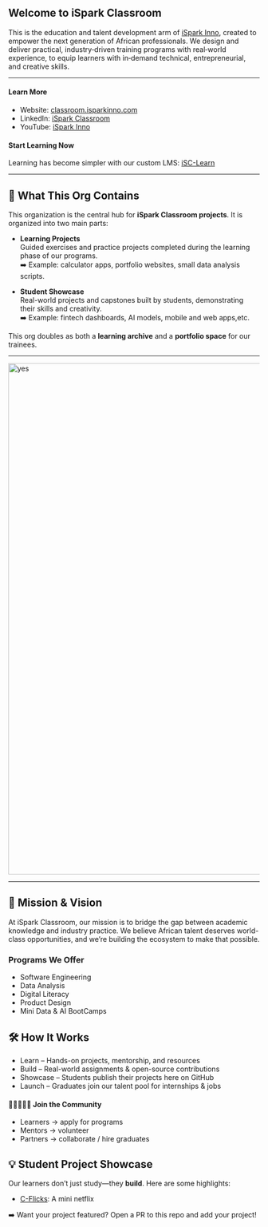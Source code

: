 ## Welcome to iSpark Classroom
This is the education and talent development arm of [iSpark Inno](https://github.com/iSpark-Inno), created to empower the next generation of African professionals. We design and deliver practical, industry‑driven training programs with real‑world experience, to equip learners with in‑demand technical, entrepreneurial, and creative skills.

----------------------
#### Learn More
- Website: [classroom.isparkinno.com](https://classroom.isparkinno.com)
- LinkedIn: [iSpark Classroom](https://www.linkedin.com/company/ispark-classroom0)
- YouTube: [iSpark Inno](https://www.youtube.com/playlist?list=PLCZNG7SuA9NsQShjXOapMeWZsTWPW7crn)

#### Start Learning Now
Learning has become simpler with our custom LMS: [iSC-Learn](https://learn.isparkinno.com)

-------------------------
## 📂 What This Org Contains

This organization is the central hub for **iSpark Classroom projects**. It is organized into two main parts:

- **Learning Projects**  
  Guided exercises and practice projects completed during the learning phase of our programs.  
  ➡️ Example: calculator apps, portfolio websites, small data analysis scripts.

- **Student Showcase**  
  Real-world projects and capstones built by students, demonstrating their skills and creativity.  
  ➡️ Example: fintech dashboards, AI models, mobile and web apps,etc.

This org doubles as both a **learning archive** and a **portfolio space** for our trainees.

------------------------------
<img width="1536" height="1024" alt="yes" src="https://github.com/user-attachments/assets/b6df287f-8938-47b7-890b-bbafa2b51307" />

--------------------------
## 🔑 Mission & Vision
At iSpark Classroom, our mission is to bridge the gap between academic knowledge and industry practice. We believe African talent deserves world-class opportunities, and we’re building the ecosystem to make that possible.

### Programs We Offer
- Software Engineering
- Data Analysis
- Digital Literacy
- Product Design
- Mini Data & AI BootCamps

## 🛠️ How It Works
- Learn – Hands-on projects, mentorship, and resources
- Build – Real-world assignments & open-source contributions
- Showcase – Students publish their projects here on GitHub
- Launch – Graduates join our talent pool for internships & jobs

#### 🧑🏾‍🤝‍🧑🏽 Join the Community
- Learners → apply for programs
- Mentors → volunteer
- Partners → collaborate / hire graduates

## 💡 Student Project Showcase
Our learners don’t just study—they **build**. Here are some highlights: 
- [C-Flicks](https://c-flicks-46qc.onrender.com/): A mini netflix

➡️ Want your project featured? Open a PR to this repo and add your project!
